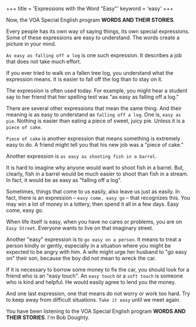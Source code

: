 +++
title = 'Expressions with the Word "Easy"'
keyword = 'easy'
+++

Now, the VOA Special English program **WORDS AND THEIR STORIES**.

Every people has its own way of saying things, its own special expressions. Some of these expressions are easy to understand. The words create a picture in your mind.

`As easy as falling off a log` is one such expression. It describes a job that does not take much effort.

If you ever tried to walk on a fallen tree log, you understand what the expression means. It is easier to fall off the log than to stay on it.

The expression is often used today. For example, you might hear a student say to her friend that her spelling test was "as easy as falling off a log."

There are several other expressions that mean the same thing. And their meaning is as easy to understand as `falling off a log`. One is, `easy as pie`. Nothing is easier than eating a piece of sweet, juicy pie. Unless it is a `piece of cake`.

`Piece of cake` is another expression that means something is extremely easy to do. A friend might tell you that his new job was a "piece of cake."

Another expression is `as easy as shooting fish in a barrel`.

It is hard to imagine why anyone would want to shoot fish in a barrel. But, clearly, fish in a barrel would be much easier to shoot than fish in a stream. In fact, it would be as easy as "falling off a log".

Sometimes, things that come to us easily, also leave us just as easily. In fact, there is an expression – `easy come, easy go` – that recognizes this. You may win a lot of money in a lottery, then spend it all in a few days. Easy come, easy go.

When life itself is easy, when you have no cares or problems, you are on `Easy Street`. Everyone wants to live on that imaginary street.

Another "easy" expression is to `go easy on a person`. It means to treat a person kindly or gently, especially in a situation where you might be expected to be angry with him. A wife might urge her husband to "go easy on" their son, because the boy did not mean to wreck the car.

If it is necessary to borrow some money to fix the car, you should look for a friend who is an "easy touch". An `easy touch` or a `soft touch` is someone who is kind and helpful. He would easily agree to lend you the money.

And one last expression, one that means do not worry or work too hard. Try to keep away from difficult situations. `Take it easy` until we meet again.

You have been listening to the VOA Special English program **WORDS AND THEIR STORIES**. I'm Bob Doughty.
